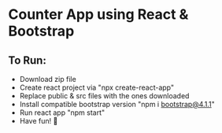 # Counter App using React & Bootstrap

## To Run: 

- Download zip file 
- Create react project via "npx create-react-app"
- Replace public & src files with the ones downloaded
- Install compatible bootstrap version "npm i bootstrap@4.1.1"
- Run react app "npm start"
- Have fun! 🙂
